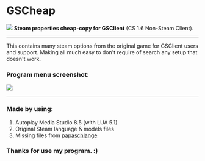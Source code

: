 # GSCheap
<img src="https://blogger.googleusercontent.com/img/b/R29vZ2xl/AVvXsEhUY4pXmPhSPl3NRXtR5s6ML6wsprpznPt6-smOf4dPa8pKNzWGavmcvWw7bEzJMtT9-t0P1UoELhW_06y_ZO9rOilzsWWuNVhhxCSzHuTb5nOicK1_0p_55Et1Pi5lNsNW7ag64NzBh-VoOyH-O3YDh_-5eSRqUkPZOmBxTOatD8Tct2S55G2dRrte/w256-h256-p-k-no-nu/favicon.ico">
<b>Steam properties cheap-copy for GSClient</b> (CS 1.6 Non-Steam Client).
<hr>
This contains many steam options from the original game for GSClient users and support. Making all much easy to don't require of search any setup that doesn't work.
<h3>Program menu screenshot:</h3>
<img src="https://images.gamebanana.com/img/ss/tools/6425aac691bf0.jpg">
<hr>
<h3>Made by using:</h3>
<ol>
<li>Autoplay Media Studio 8.5 (with LUA 5.1)</li>
<li>Original Steam language & models files</li>
<li>Missing files from <a href="https://gamebanana.com/members/1477661">papaschlange</a></li>
</ol>
<h3>Thanks for use my program. :)</h3>

